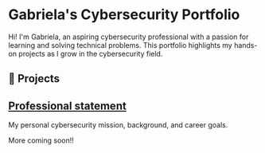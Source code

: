 # Gabriela's Cybersecurity Portfolio

Hi! I'm Gabriela, an aspiring cybersecurity professional with a passion for learning and solving technical problems. This portfolio highlights my hands-on projects as I grow in the cybersecurity field.
## 🔐 Projects

## [Professional statement](https://github.com/Gabrielacyber20/Cybersecurity-portfolio/blob/main/professional-statement/README.md)
My personal cybersecurity mission, background, and career goals.

More coming soon!!
